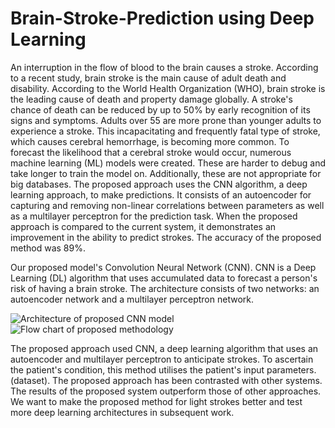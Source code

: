 # Brain-Stroke-Prediction using Deep Learning

  An interruption in the flow of blood to the brain causes a stroke. According to a recent study, brain stroke is the main cause of adult death and disability. According to the World Health Organization (WHO), brain stroke is the leading cause of death and property damage globally. A stroke's chance of death can be reduced by up to 50% by early recognition of its signs and symptoms. Adults over 55 are more prone than younger adults to experience a stroke. This incapacitating and frequently fatal type of stroke, which causes cerebral hemorrhage, is becoming more common. To forecast the likelihood that a cerebral stroke would occur, numerous machine learning (ML) models were created. These are harder to debug and take longer to train the model on. Additionally, these are not appropriate for big databases. The proposed approach uses the CNN algorithm, a deep learning approach, to make predictions. It consists of an autoencoder for capturing and removing non-linear correlations between parameters as well as a multilayer perceptron for the prediction task. When the proposed approach is compared to the current system, it demonstrates an improvement in the ability to predict strokes. The accuracy of the proposed method was 89%.
  
  Our proposed model's Convolution Neural Network (CNN). CNN is a Deep Learning (DL) algorithm that uses accumulated data to forecast a person's risk of having a brain stroke. The architecture consists of two networks: an autoencoder network and a multilayer perceptron network.
  
  ![Architecture of proposed CNN model](https://user-images.githubusercontent.com/105543680/230110701-66e555e9-1346-44e9-a53a-3dc1f30d5169.png)
  ![Flow chart of proposed methodology](https://user-images.githubusercontent.com/105543680/230110488-fe9eaec4-1a36-432e-bdda-f9d35edfa558.png)

  The proposed approach used CNN, a deep learning algorithm that uses an autoencoder and multilayer perceptron to anticipate strokes. To ascertain the patient's condition, this method utilises the patient's input parameters. (dataset). The proposed approach has been contrasted with other systems. The results of the proposed system outperform those of other approaches. We want to make the proposed method for light strokes better and test more deep learning architectures in subsequent work. 
